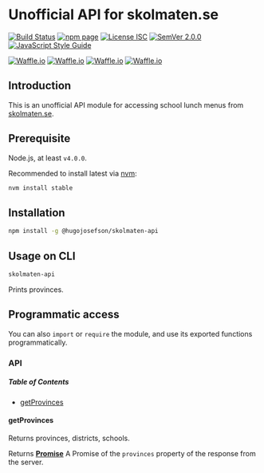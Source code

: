 # Unofficial API for skolmaten.se

[![Build Status](https://travis-ci.org/hugojosefson/skolmaten-api.svg?branch=master)](https://travis-ci.org/hugojosefson/skolmaten-api)
[![npm page](https://img.shields.io/npm/v/@hugojosefson/skolmaten-api.svg)](https://npmjs.com/package/@hugojosefson/skolmaten-api)
[![License ISC](https://img.shields.io/npm/l/@hugojosefson/skolmaten-api.svg)](https://tldrlegal.com/license/-isc-license)
[![SemVer 2.0.0](https://img.shields.io/badge/SemVer-2.0.0-lightgrey.svg)](http://semver.org/spec/v2.0.0.html)
[![JavaScript Style Guide](https://img.shields.io/badge/code_style-standard-brightgreen.svg)](https://standardjs.com)

[![Waffle.io](https://img.shields.io/waffle/label/hugojosefson/skolmaten-api/inbox.svg)](https://waffle.io/hugojosefson/skolmaten-api)
[![Waffle.io](https://img.shields.io/waffle/label/hugojosefson/skolmaten-api/to%20do.svg)](https://waffle.io/hugojosefson/skolmaten-api)
[![Waffle.io](https://img.shields.io/waffle/label/hugojosefson/skolmaten-api/in%20progress.svg)](https://waffle.io/hugojosefson/skolmaten-api)
[![Waffle.io](https://img.shields.io/waffle/label/hugojosefson/skolmaten-api/done.svg)](https://waffle.io/hugojosefson/skolmaten-api)

## Introduction

This is an unofficial API module for accessing school lunch menus from [skolmaten.se](https://skolmaten.se/).

## Prerequisite

Node.js, at least `v4.0.0`.

Recommended to install latest via [nvm](https://github.com/creationix/nvm#readme):

```bash
nvm install stable
```

## Installation

```bash
npm install -g @hugojosefson/skolmaten-api
```

## Usage on CLI

```bash
skolmaten-api
```

Prints provinces.

## Programmatic access

You can also `import` or `require` the module, and use its exported functions programmatically.

### API

<!-- Generated by documentation.js. Update this documentation by updating the source code. -->

##### Table of Contents

-   [getProvinces](#getprovinces)

#### getProvinces

Returns provinces, districts, schools.

Returns **[Promise](https://developer.mozilla.org/docs/Web/JavaScript/Reference/Global_Objects/Promise)** A Promise of the <code>provinces</code> property of the response from the server.
